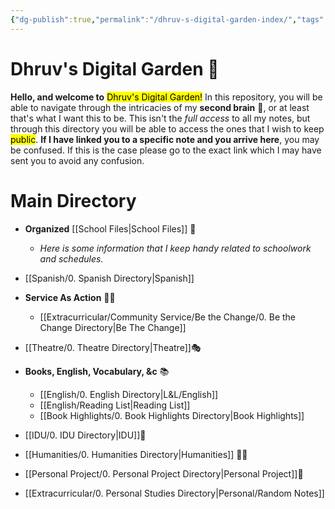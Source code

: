 ```yaml
---
{"dg-publish":true,"permalink":"/dhruv-s-digital-garden-index/","tags":"gardenEntry","dgHomeLink":true,"dgPassFrontmatter":false}
---
```


# Dhruv's Digital Garden 🌱

**Hello, and welcome to** <mark class="Green">Dhruv's Digital Garden!</mark> 
In this repository, you will be able to navigate through the intricacies of my **second brain** 🧠, or at least that's what I want this to be. 
This isn't the *full access* to all my notes, but through this directory you will be able to access the ones that I wish to keep <mark class="Red">public</mark>. 
**If I have linked you to a specific note and you arrive here**, you may be confused. If this is the case please go to the exact link which I may have sent you to avoid any confusion.

# Main Directory 
- **Organized** [[School Files|School Files]] 🏫
	- *Here is some information that I keep handy related to schoolwork and schedules.* 
-  [[Spanish/0. Spanish Directory|Spanish]]


-  **Service As Action** 👷‍♂️
	- [[Extracurricular/Community Service/Be the Change/0. Be the Change Directory|Be The Change]]
	
	
-   [[Theatre/0. Theatre Directory|Theatre]]🎭

- **Books, English, Vocabulary, &c** 📚
	- [[English/0. English Directory|L&L/English]]
	- [[English/Reading List|Reading List]]
	- [[Book Highlights/0. Book Highlights Directory|Book Highlights]]
	
- [[IDU/0. IDU Directory|IDU]]💭
- [[Humanities/0. Humanities Directory|Humanities]] 🙋‍♂️
- [[Personal Project/0. Personal Project Directory|Personal Project]]📝

- [[Extracurricular/0. Personal Studies Directory|Personal/Random Notes]]


